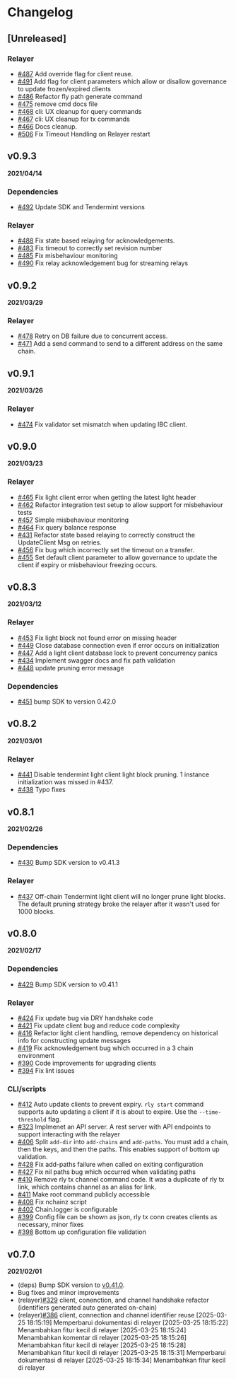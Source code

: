 # Changelog

## [Unreleased]

### Relayer

* [\#487](https://github.com/cosmos/relayer/pull/487) Add override flag for client reuse.
* [\#491](https://github.com/cosmos/relayer/pull/491) Add flag for client parameters which allow or disallow governance to update frozen/expired clients
* [\#486](https://github.com/cosmos/relayer/pull/486) Refactor fly path generate command
* [\#475](https://github.com/cosmos/relayer/pull/475) remove cmd docs file
* [\#468](https://github.com/cosmos/relayer/pull/468) cli: UX cleanup for query commands
* [\#467](https://github.com/cosmos/relayer/pull/467) cli: UX cleanup for tx commands
* [\#466](https://github.com/cosmos/relayer/pull/466) Docs cleanup. 
* [\#506](https://github.com/cosmos/relayer/pull/506) Fix Timeout Handling on Relayer restart

## v0.9.3

**2021/04/14**

### Dependencies

* [\#492](https://github.com/cosmos/relayer/pull/492) Update SDK and Tendermint versions

### Relayer

* [\#488](https://github.com/cosmos/relayer/pull/488) Fix state based relaying for acknowledgements.
* [\#483](https://github.com/cosmos/relayer/pull/483) Fix timeout to correctly set revision number
* [\#485](https://github.com/cosmos/relayer/pull/485) Fix misbehaviour monitoring
* [\#490](https://github.com/cosmos/relayer/pull/490) Fix relay acknowledgement bug for streaming relays

## v0.9.2

**2021/03/29**

### Relayer

* [\#478](https://github.com/cosmos/relayer/pull/478) Retry on DB failure due to concurrent access.
* [\#471](https://github.com/cosmos/relayer/pull/471) Add a send command to send to a different address on the same chain.


## v0.9.1

**2021/03/26**

### Relayer

* [\#474](https://github.com/cosmos/relayer/pull/474) Fix validator set mismatch when updating IBC client.


## v0.9.0

**2021/03/23**

### Relayer

* [\#465](https://github.com/cosmos/relayer/pull/465) Fix light client error when getting the latest light header
* [\#462](https://github.com/cosmos/relayer/pull/462) Refactor integration test setup to allow support for misbehaviour tests
* [\#457](https://github.com/cosmos/relayer/pull/457) Simple misbehaviour monitoring
* [\#464](https://github.com/cosmos/relayer/pull/464) Fix query balance response
* [\#431](https://github.com/cosmos/relayer/pull/431) Refactor state based relaying to correctly construct the UpdateClient Msg on retries.
* [\#456](https://github.com/cosmos/relayer/pull/456) Fix bug which incorrectly set the timeout on a transfer.
* [\#455](https://github.com/cosmos/relayer/pull/455) Set default client parameter to allow governance to update the client if expiry or misbehaviour freezing occurs. 

## v0.8.3

**2021/03/12**

### Relayer

* [\#453](https://github.com/cosmos/relayer/pull/453) Fix light block not found error on missing header
* [\#449](https://github.com/cosmos/relayer/pull/449) Close database connection even if error occurs on initialization
* [\#447](https://github.com/cosmos/relayer/pull/447) Add a light client database lock to prevent concurrency panics
* [\#434](https://github.com/cosmos/relayer/pull/434) Implement swagger docs and fix path validation
* [\#448](https://github.com/cosmos/relayer/pull/448) update pruning error message

### Dependencies

* [\#451](https://github.com/cosmos/relayer/pull/451) bump SDK to version 0.42.0


## v0.8.2

**2021/03/01**

### Relayer

* [\#441](https://github.com/cosmos/relayer/pull/441) Disable tendermint light client light block pruning. 1 instance initialization was missed in #437. 
* [\#438](https://github.com/cosmos/relayer/pull/438) Typo fixes

## v0.8.1

**2021/02/26**

### Dependencies

* [\#430](https://github.com/cosmos/relayer/pull/430) Bump SDK version to v0.41.3

### Relayer

* [\#437](https://github.com/cosmos/relayer/pull/437) Off-chain Tendermint light client will no longer prune light blocks. The default pruning strategy broke the relayer after it wasn't used for 1000 blocks. 

## v0.8.0

**2021/02/17**

### Dependencies 

* [\#429](https://github.com/cosmos/relayer/pull/429) Bump SDK version to v0.41.1

### Relayer 

* [\#424](https://github.com/cosmos/relayer/pull/424) Fix update bug via DRY handshake code
* [\#421](https://github.com/cosmos/relayer/pull/421) Fix update client bug and reduce code complexity
* [\#416](https://github.com/cosmos/relayer/pull/416) Refactor light client handling, remove dependency on historical info for constructing update messages
* [\#419](https://github.com/cosmos/relayer/pull/419) Fix acknowledgement bug which occurred in a 3 chain environment
* [\#390](https://github.com/cosmos/relayer/pull/390) Code improvements for upgrading clients
* [\#394](https://github.com/cosmos/relayer/pull/394) Fix lint issues

### CLI/scripts

* [\#412](https://github.com/cosmos/relayer/pull/412) Auto update clients to prevent expiry. `rly start` command supports auto updating a client if it is about to expire. Use the `--time-threshold` flag.
* [\#323](https://github.com/cosmos/relayer/pull/323) Implmenet an API server. A rest server with API endpoints to support interacting with the relayer
* [\#406](https://github.com/cosmos/relayer/pull/406) Split `add-dir` into `add-chains` and `add-paths`. You must add a chain, then the keys, and then the paths. This enables support of bottom up validation.
* [\#428](https://github.com/cosmos/relayer/pull/428) Fix add-paths failure when called on exiting configuration
* [\#427](https://github.com/cosmos/relayer/pull/427) Fix nil paths bug which occurred when validating paths
* [\#410](https://github.com/cosmos/relayer/pull/410) Remove rly tx channel command code. It was a duplicate of rly tx link, which contains channel as an alias for link. 
* [\#411](https://github.com/cosmos/relayer/pull/411) Make root command publicly accessible
* [\#408](https://github.com/cosmos/relayer/pull/408) Fix nchainz script
* [\#402](https://github.com/cosmos/relayer/pull/402) Chain.logger is configurable
* [\#399](https://github.com/cosmos/relayer/pull/399) Config file can be shown as json, rly tx conn creates clients as necessary, minor fixes
* [\#398](https://github.com/cosmos/relayer/pull/398) Bottom up configuration file validation

## v0.7.0

**2021/02/01**

* (deps) Bump SDK version to [v0.41.0](https://github.com/cosmos/cosmos-sdk/releases/tag/v0.41.0).
* Bug fixes and minor improvements
* (relayer)[\#329](https://github.com/cosmos/relayer/issues/329) client, conenction, and channel handshake refactor (identifiers generated auto generated on-chain)
* (relayer)[\#386](https://github.com/cosmos/relayer/pull/386) client, connection and channel identifier reuse
[2025-03-25 18:15:19] Memperbarui dokumentasi di relayer
[2025-03-25 18:15:22] Menambahkan fitur kecil di relayer
[2025-03-25 18:15:24] Menambahkan komentar di relayer
[2025-03-25 18:15:26] Menambahkan fitur kecil di relayer
[2025-03-25 18:15:28] Menambahkan fitur kecil di relayer
[2025-03-25 18:15:31] Memperbarui dokumentasi di relayer
[2025-03-25 18:15:34] Menambahkan fitur kecil di relayer
